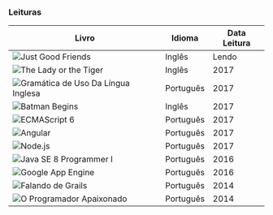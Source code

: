 

### Leituras


| Livro | Idioma | Data Leitura |
| ------ | ------ | ------ |
| ![Just Good Friends](http://english-e-books.net/books/elementary/Just_Good_Friends-Penny_Hancock/Just_Good_Friends-Penny_Hancock.jpg) | Inglês | Lendo |
| ![The Lady or the  Tiger](http://english-e-books.net/books/elementary/The_Lady_or_the_Tiger-Frank_Stockton/The_Lady_or_the_Tiger-Frank_Stockton.jpg) | Inglês | 2017 |
| ![Gramática de Uso Da Língua Inglesa](http://mthumbs.buscape.com.br/livros/gramatica-de-uso-da-lingua-inglesa-a-gramatica-do-ingles-na-ponta-da-lingua-9788535241570_300x300-PU6e7a88bd_1.jpg) | Português | 2017 |
| ![Batman Begins](http://english-e-books.net/books/elementary/Batman_Begins-Goyer_David/Batman_Begins-Goyer_David.jpg) | Inglês | 2017 |
| ![ECMAScript 6](https://cdn.shopify.com/s/files/1/0155/7645/products/yPVDxju4tCeqY45tdQtvOZo6bdCztD7A1gUZHRoZ5wU_large.jpg?v=1490381498) | Português | 2017 |
| ![Angular](https://cdn.shopify.com/s/files/1/0155/7645/products/Amazon-Aplicacoes-com-Angular_large.jpg?v=1494010530) | Português | 2017 |
| ![Node.js](https://cdn.shopify.com/s/files/1/0155/7645/products/nodejs-featured_large.png?v=1411486494) | Português | 2017 |
| ![Java SE 8 Programmer I](https://cdn.shopify.com/s/files/1/0155/7645/products/certificacao-java-featured_large.png?v=1431470873) | Português | 2016 |
| ![Google App Engine](https://cdn.shopify.com/s/files/1/0155/7645/products/0rFczV31owpuKMbo6C_L8M9_HmhQiz8R-0NHeYJ_3og_size_mode_3_size_1024x768_large.jpeg?v=1456513904) | Português | 2016 |
| ![Falando de Grails](https://cdn.shopify.com/s/files/1/0155/7645/products/grails-featured_large.png?v=1429737103)| Português | 2014 |
| ![O Programador Apaixonado](https://cdn.shopify.com/s/files/1/0155/7645/products/programador-apaixonado-featured_large.png?v=1411566032)| Português | 2014 |


